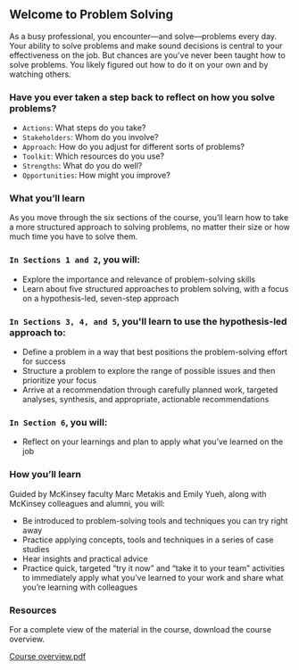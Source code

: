 ## Welcome to Problem Solving

As a busy professional, you encounter—and solve—problems every day. Your ability to solve problems and make sound decisions is central to your effectiveness on the job. But chances are you've never been taught how to solve problems. You likely figured out how to do it on your own and by watching others.

### Have you ever taken a step back to reflect on how you solve problems?

+ `Actions`: What steps do you take?
+ `Stakeholders`: Whom do you involve?
+ `Approach`: How do you adjust for different sorts of problems?
+ `Toolkit`: Which resources do you use?
+ `Strengths`: What do you do well?
+ `Opportunities`: How might you improve?

### What you’ll learn

As you move through the six sections of the course, you’ll learn how to take a more structured approach to solving problems, no matter their size or how much time you have to solve them.

### `In Sections 1 and 2`, you will:

+ Explore the importance and relevance of problem-solving skills
+ Learn about five structured approaches to problem solving, with a focus on a hypothesis-led, seven-step approach

### `In Sections 3, 4, and 5`, you'll learn to use the hypothesis-led approach to:

+ Define a problem in a way that best positions the problem-solving effort for success
+ Structure a problem to explore the range of possible issues and then prioritize your focus
+ Arrive at a recommendation through carefully planned work, targeted analyses, synthesis, and appropriate, actionable recommendations

### `In Section 6`, you will:

+ Reflect on your learnings and plan to apply what you’ve learned on the job

### How you’ll learn
Guided by McKinsey faculty Marc Metakis and Emily Yueh, along with McKinsey colleagues and alumni, you will:

+ Be introduced to problem-solving tools and techniques you can try right away
+ Practice applying concepts, tools and techniques in a series of case studies
+ Hear insights and practical advice
+ Practice quick, targeted “try it now” and “take it to your team” activities to immediately apply what you’ve learned to your work and share what you’re learning with colleagues


### Resources
For a complete view of the material in the course, download the course overview.

[Course overview.pdf](https://github.com/adeleke123/Mckinsey-Forward-Program/files/11594215/MMP-Problem-Solving-Overview.1.pdf)


